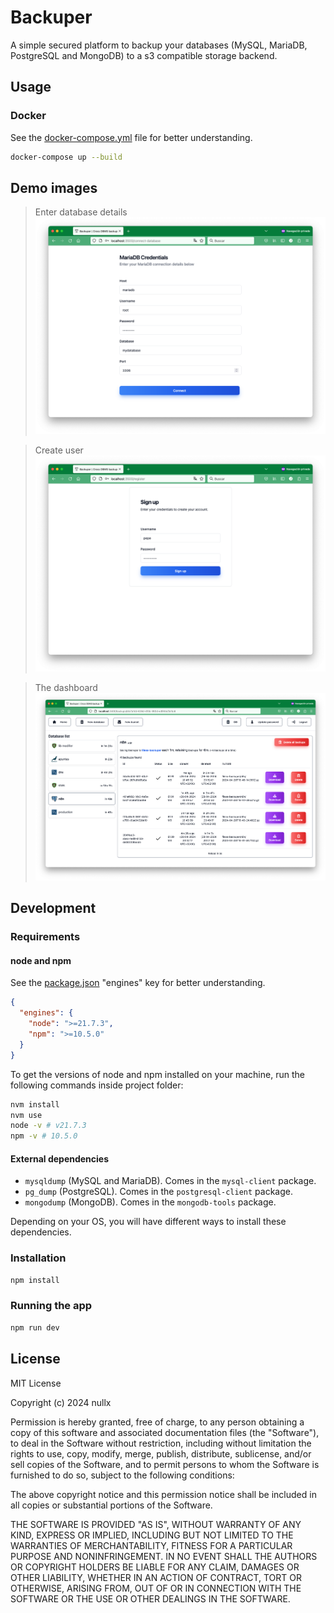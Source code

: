 # Backuper

A simple secured platform to backup your databases (MySQL, MariaDB, PostgreSQL and MongoDB) to a s3 compatible storage backend.

## Usage

### Docker

See the [docker-compose.yml](./docker-compose.yml) file for better understanding.

```bash
docker-compose up --build
```

## Demo images

> Enter database details
![DB details](./demo/db-details.png)

> Create user
![Register](./demo/register.png)

> The dashboard
![The dashboard](./demo/dash.png)

## Development

### Requirements


#### node and npm

See the [package.json](./package.json) "engines" key for better understanding.

```json
{
  "engines": {
    "node": ">=21.7.3",
    "npm": ">=10.5.0"
  }
}
```

To get the versions of node and npm installed on your machine, run the following commands inside project folder:

```bash
nvm install
nvm use
node -v # v21.7.3
npm -v # 10.5.0
```

#### External dependencies

- `mysqldump` (MySQL and MariaDB). Comes in the `mysql-client` package.
- `pg_dump` (PostgreSQL). Comes in the `postgresql-client` package.
- `mongodump` (MongoDB). Comes in the `mongodb-tools` package.

Depending on your OS, you will have different ways to install these dependencies.

### Installation

```bash
npm install
```

### Running the app

```bash
npm run dev
```

## License

MIT License

Copyright (c) 2024 nullx

Permission is hereby granted, free of charge, to any person obtaining a copy
of this software and associated documentation files (the "Software"), to deal
in the Software without restriction, including without limitation the rights
to use, copy, modify, merge, publish, distribute, sublicense, and/or sell
copies of the Software, and to permit persons to whom the Software is
furnished to do so, subject to the following conditions:

The above copyright notice and this permission notice shall be included in all
copies or substantial portions of the Software.

THE SOFTWARE IS PROVIDED "AS IS", WITHOUT WARRANTY OF ANY KIND, EXPRESS OR
IMPLIED, INCLUDING BUT NOT LIMITED TO THE WARRANTIES OF MERCHANTABILITY,
FITNESS FOR A PARTICULAR PURPOSE AND NONINFRINGEMENT. IN NO EVENT SHALL THE
AUTHORS OR COPYRIGHT HOLDERS BE LIABLE FOR ANY CLAIM, DAMAGES OR OTHER
LIABILITY, WHETHER IN AN ACTION OF CONTRACT, TORT OR OTHERWISE, ARISING FROM,
OUT OF OR IN CONNECTION WITH THE SOFTWARE OR THE USE OR OTHER DEALINGS IN THE
SOFTWARE.
